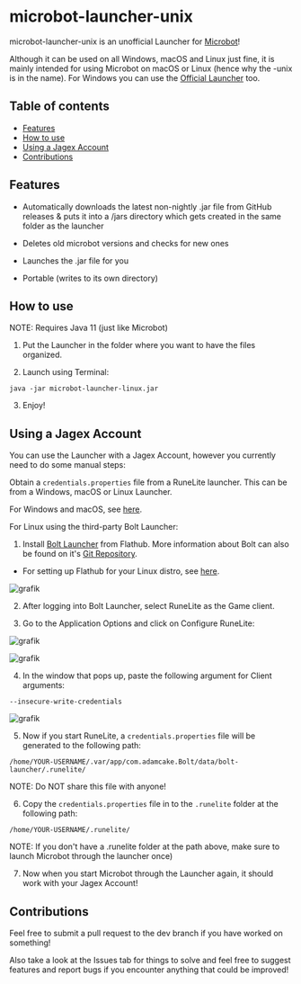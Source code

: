 # microbot-launcher-unix

microbot-launcher-unix is an unofficial Launcher for [Microbot](https://github.com/chsami/microbot)!

Although it can be used on all Windows, macOS and Linux just fine, it is mainly intended for using Microbot on macOS or Linux (hence why the -unix is in the name). For Windows you can use the [Official Launcher](https://themicrobot.com/) too.

## Table of contents
- [Features](#features)
- [How to use](#how-to-use)
- [Using a Jagex Account](#using-a-jagex-account)
- [Contributions](#contributions)

## Features
- Automatically downloads the latest non-nightly .jar file from GitHub releases & puts it into a /jars directory which gets created in the same folder as the launcher

- Deletes old microbot versions and checks for new ones
  
- Launches the .jar file for you

- Portable (writes to its own directory)

## How to use
NOTE: Requires Java 11 (just like Microbot)

1. Put the Launcher in the folder where you want to have the files organized.
   
2. Launch using Terminal:
```
java -jar microbot-launcher-linux.jar
```

3. Enjoy!

## Using a Jagex Account
You can use the Launcher with a Jagex Account, however you currently need to do some manual steps:

Obtain a `credentials.properties` file from a RuneLite launcher. This can be from a Windows, macOS or Linux Launcher. 

For Windows and macOS, see [here](https://github.com/runelite/runelite/wiki/Using-Jagex-Accounts).

For Linux using the third-party Bolt Launcher:

1. Install [Bolt Launcher](https://flathub.org/apps/com.adamcake.Bolt) from Flathub. More information about Bolt can also be found on it's [Git Repository](https://github.com/adamcake/Bolt?tab=readme-ov-file#table-of-contents).

- For setting up Flathub for your Linux distro, see [here](https://flathub.org/setup).

![grafik](https://github.com/user-attachments/assets/4ff433fe-a889-4d31-907f-59448105c288)

2. After logging into Bolt Launcher, select RuneLite as the Game client.

3. Go to the Application Options and click on Configure RuneLite:

![grafik](https://github.com/user-attachments/assets/169546ca-a6e6-49db-99d0-8d7c0eaaa631)

![grafik](https://github.com/user-attachments/assets/b1922d08-05c4-426c-8180-a6b4b7819d0c)

4. In the window that pops up, paste the following argument for Client arguments:
```
--insecure-write-credentials
```

![grafik](https://github.com/user-attachments/assets/3c99760e-85dd-44a4-9782-2204a7b9ee7c)

5. Now if you start RuneLite, a `credentials.properties` file will be generated to the following path: 
```
/home/YOUR-USERNAME/.var/app/com.adamcake.Bolt/data/bolt-launcher/.runelite/
```

NOTE: Do NOT share this file with anyone!

6. Copy the `credentials.properties` file in to the `.runelite` folder at the following path: 
```
/home/YOUR-USERNAME/.runelite/
```

NOTE: If you don't have a .runelite folder at the path above, make sure to launch Microbot through the launcher once)

7. Now when you start Microbot through the Launcher again, it should work with your Jagex Account!

## Contributions
Feel free to submit a pull request to the dev branch if you have worked on something! 

Also take a look at the Issues tab for things to solve and feel free to suggest features and report bugs if you encounter anything that could be improved!
